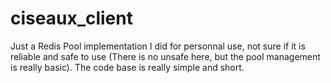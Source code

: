 # ciseaux_client
Just a Redis Pool implementation I did for personnal use, not sure if it is reliable and safe to use (There is no unsafe here, but the pool management is really basic).
The code base is really simple and short.
